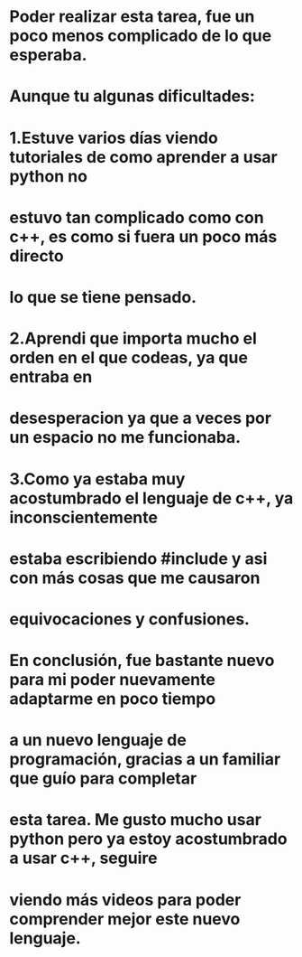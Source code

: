 # Poder realizar esta tarea, fue un poco menos complicado de lo que esperaba.
# Aunque tu algunas dificultades:
#    1.Estuve varios días viendo tutoriales de como aprender a usar python no 
#    estuvo tan complicado como con c++, es como si fuera un poco más directo
#    lo que se tiene pensado.
#    2.Aprendi que importa mucho el orden en el que codeas, ya que entraba en 
#    desesperacion ya que a veces por un espacio no me funcionaba.
#    3.Como ya estaba muy acostumbrado el lenguaje de c++, ya inconscientemente
#    estaba escribiendo #include <iostream> y asi con más cosas que me causaron
#    equivocaciones y confusiones. 

# En conclusión, fue bastante nuevo para mi poder nuevamente adaptarme en poco tiempo
# a un nuevo lenguaje de programación, gracias a un familiar que guío para completar
# esta tarea. Me gusto mucho usar python pero ya estoy acostumbrado a usar c++, seguire
# viendo más videos para poder comprender mejor este nuevo lenguaje.